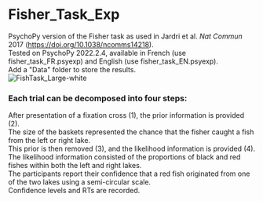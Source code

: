 # Fisher_Task_Exp
PsychoPy version of the Fisher task as used in Jardri et al. _Nat Commun_ 2017 (https://doi.org/10.1038/ncomms14218).  
Tested on PsychoPy 2022.2.4, available in French (use fisher_task_FR.psyexp) and English (use fisher_task_EN.psyexp).  
Add a "Data" folder to store the results.    
![FishTask_Large-white](https://user-images.githubusercontent.com/40823809/210080105-31589ac3-cc2f-4099-b65e-c2e8386876e8.jpg)
### Each trial can be decomposed into four steps:  
After presentation of a fixation cross (1), the prior information is provided (2).  
The size of the baskets represented the chance that the fisher caught a fish from the left or right lake.  
This prior is then removed (3), and the likelihood information is provided (4).  
The likelihood information consisted of the proportions of black and red fishes within both the left and right lakes.  
The participants report their confidence that a red fish originated from one of the two lakes using a semi-circular scale.  
Confidence levels and RTs are recorded.
